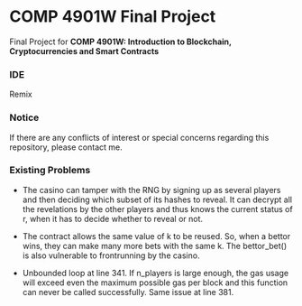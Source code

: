 # COMP 4901W Final Project

Final Project for **COMP 4901W: Introduction to Blockchain, Cryptocurrencies and Smart Contracts**

### IDE
Remix

### Notice
If there are any conflicts of interest or special concerns regarding this repository, please contact me.

### Existing Problems

- The casino can tamper with the RNG by signing up as several players and then deciding which subset of its hashes to reveal. It can decrypt all the revelations by the other players and thus knows the current status of r, when it has to decide whether to reveal or not.

- The contract allows the same value of k to be reused. So, when a bettor wins, they can make many more bets with the same k. The bettor_bet() is also vulnerable to frontrunning by the casino.

- Unbounded loop at line 341. If n_players is large enough, the gas usage will exceed even the maximum possible gas per block and this function can never be called successfully. Same issue at line 381.

